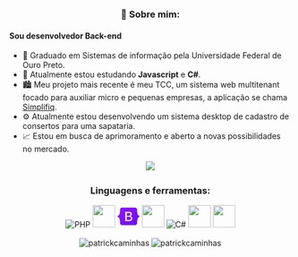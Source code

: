 <h3 align="center">💬 Sobre mim: </h3>
<h4 align="left">Sou desenvolvedor Back-end</h3>

- 💫 Graduado em Sistemas de informação pela Universidade Federal de Ouro Preto.
- 🌱 Atualmente estou estudando **Javascript** e **C#**.
- 🏙️ Meu projeto mais recente é meu TCC, um sistema web multitenant focado para auxiliar micro e pequenas empresas, a aplicação se chama <a href="https://github.com/PatrickCaminhas/SimplifiqSystem">Simplifiq</a>.
- ⚙️ Atualmente estou desenvolvendo um sistema desktop de cadastro de consertos para uma sapataria. 
- 📈 Estou em busca de aprimoramento e aberto a novas possibilidades no mercado.
<p  align="center"><a href="https://www.linkedin.com/in/patrickcaminhas/">
<img   src="https://img.shields.io/badge/LinkedIn-0077B5?style=for-the-badge&logo=linkedin&logoColor=white" height="55"/>
</a>
</p>


          

<h3 align="center">Linguagens e ferramentas:</h3>
<p align="center"> 
<img src="https://cdn.jsdelivr.net/gh/devicons/devicon@latest/icons/php/php-original.svg" alt="PHP" width="40" height="40"/>
<img src="https://cdn.jsdelivr.net/gh/devicons/devicon@latest/icons/laravel/laravel-original.svg" width="40" height="40"/> 
<img src="https://raw.githubusercontent.com/devicons/devicon/master/icons/bootstrap/bootstrap-original.svg" alt="php" width="40" height="40"/> 
<img src="https://cdn.jsdelivr.net/gh/devicons/devicon@latest/icons/figma/figma-original.svg"  width="40" height="40"/>
<img src="https://cdn.jsdelivr.net/gh/devicons/devicon@latest/icons/csharp/csharp-original.svg" alt="C#" width="40" height="40"/>
<img src="https://cdn.jsdelivr.net/gh/devicons/devicon@latest/icons/mysql/mysql-original.svg" width="40" height="40"/>
<img src="https://cdn.jsdelivr.net/gh/devicons/devicon@latest/icons/sqlite/sqlite-original.svg" width="40" height="40"/>
</p>

<p align="center"> 
<img align="center" src="https://github-readme-stats.vercel.app/api?username=patrickcaminhas&show_icons=true&rank_icon=github&locale=en&hide=prs&theme=chartreuse-dark" alt="patrickcaminhas" />
<img align="center" src="https://github-readme-stats.vercel.app/api/top-langs/?username=patrickcaminhas&show_icons=true&locale=en&hide=prs&theme=chartreuse-dark&layout=compact" alt="patrickcaminhas" />
</p> 

